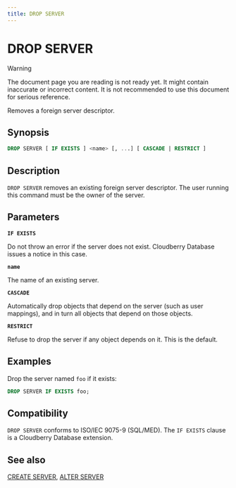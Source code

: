 ```yaml
---
title: DROP SERVER
---
```


# DROP SERVER

> [!WARNING]
> The document page you are reading is not ready yet. It might contain inaccurate or incorrect content. It is not recommended to use this document for serious reference.

Removes a foreign server descriptor.

## Synopsis

```sql
DROP SERVER [ IF EXISTS ] <name> [, ...] [ CASCADE | RESTRICT ]
```

## Description

`DROP SERVER` removes an existing foreign server descriptor. The user running this command must be the owner of the server.

## Parameters

**`IF EXISTS`**

Do not throw an error if the server does not exist. Cloudberry Database issues a notice in this case.

**`name`**

The name of an existing server.

**`CASCADE`**

Automatically drop objects that depend on the server (such as user mappings), and in turn all objects that depend on those objects.

**`RESTRICT`**

Refuse to drop the server if any object depends on it. This is the default.

## Examples

Drop the server named `foo` if it exists:

```sql
DROP SERVER IF EXISTS foo;
```

## Compatibility

`DROP SERVER` conforms to ISO/IEC 9075-9 (SQL/MED). The `IF EXISTS` clause is a Cloudberry Database extension.

## See also

[CREATE SERVER](/docs/sql-stmts/sql-stmt-create-server.md), [ALTER SERVER](/docs/sql-stmts/sql-stmt-alter-server.md)
